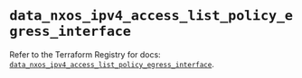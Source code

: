# `data_nxos_ipv4_access_list_policy_egress_interface`

Refer to the Terraform Registry for docs: [`data_nxos_ipv4_access_list_policy_egress_interface`](https://registry.terraform.io/providers/ciscodevnet/nxos/0.5.10/docs/data-sources/ipv4_access_list_policy_egress_interface).
